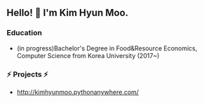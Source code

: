 ## Hello! 👋 I'm Kim Hyun Moo.

### Education
- (in progress)Bachelor's Degree in Food&Resource Economics, Computer Science from Korea University (2017~)

### ⚡ Projects ⚡
- http://kimhyunmoo.pythonanywhere.com/ 



<!--
### My GitHub Stats
![HyunMooKim's GitHub Stats](https://github-readme-stats.vercel.app/api?username=HyunMooKim&show_icons=true&theme=dark)

### Contributions
![HyunMooKim's GitHub Contributions](https://github-readme-streak-stats.herokuapp.com/?user=HyunMooKim&theme=dark)

### Top Languages
![HyunMooKim's Top Languages](https://github-readme-stats.vercel.app/api/top-langs/?username=HyunMooKim&layout=compact&theme=dark)
-->
<!--
### Skills 
- Programming Languages: ![Python](https://img.shields.io/badge/-Python-blue), ![C](https://img.shields.io/badge/-C-orange)
- Web Technologies: ![PHP](https://img.shields.io/badge/-PHP-purple)
  
### Experience with 
- Frameworks: ![Django](https://img.shields.io/badge/-Django-green), ![Flutter](https://img.shields.io/badge/-Flutter-blue), Excel

### Interests 
- Machine learning and data science
- Web/app development
-->
<!--
**HyunMooKim/HyunMooKim** is a ✨ _special_ ✨ repository because its `README.md` (this file) appears on your GitHub profile.

Here are some ideas to get you started:

- 🔭 I’m currently working on ...
- 🌱 I’m currently learning ...
- 👯 I’m looking to collaborate on ...
- 🤔 I’m looking for help with ...
- 💬 Ask me about ...
- 📫 How to reach me: ...
- 😄 Pronouns: ...
- ⚡ Fun fact: ...
-->
